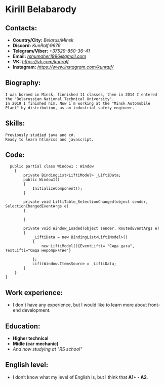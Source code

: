 # Kirill Belabarody

## Contacts:
* **Country/City:** *Belarus/Minsk*
* **Discord:** *KunRalf:9676*
* **Telegram/Viber:** *+37529-850-36-41*
* **Email:** *rshumaher1996@gmail.com*
* **VK:** *https://vk.com/kunralf*
* **Instagram:** *https://www.instagram.com/kunralf/*

## Biography:
    I was borned in Minsk, finnished 11 classes, then in 2014 I entered the "Belarussian National Technical University". 
    In 2019 I finished him. Now i`m working at the "Minsk Automobile Plant" by distribution, as an industrial safety engineer.

## Skills:
    Previously studied java and c#.
    Ready to learn htlm/css and javascript.
    
## Code:
```
  public partial class Window1 : Window
    {
        private BindingList<LiftiModel> _LiftiData;
        public Window1()
        {
            InitializeComponent();
        }

        private void LiftiTable_SelectionChanged(object sender, SelectionChangedEventArgs e)
        {

        }

        private void Window_Loaded(object sender, RoutedEventArgs e)
        {
            _LiftiData = new BindingList<LiftiModel>()
            {
                new LiftiModel(){EventLifti= "Сюда дата", TextLifti="Сюда мероприятие"}
                
            };
            LiftiWindow.ItemsSource = _LiftiData;
        }
    }
} 
```

## Work experience:
* I don`t have any experience, but I would like to learn more about front-end development.

## Education:
* **Higher technical**
* **Midle (car mechanic)**
* *And now studying at "RS school"*

## English level:
* I don’t know what my level of English is, but I think that **A1+ - A2**.
